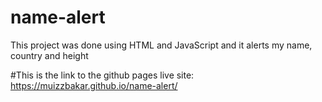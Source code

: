 # name-alert
This project was done using HTML and JavaScript and it alerts my name, country and height

#This is the link to the github pages live site: https://muizzbakar.github.io/name-alert/
